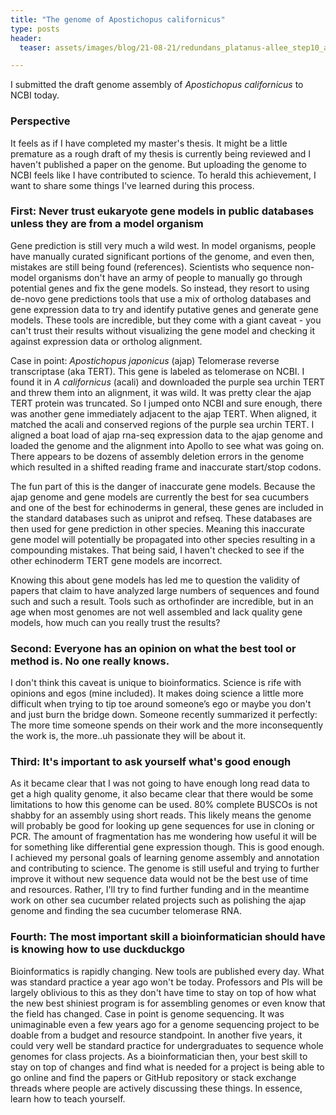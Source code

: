 ```yaml
---
title: "The genome of Apostichopus californicus"
type: posts
header:
  teaser: assets/images/blog/21-08-21/redundans_platanus-allee_step10_ajap-reference.fa.snail.png

---
```


I submitted the draft genome assembly of *Apostichopus californicus* to NCBI today. 

### Perspective
It feels as if I have completed my master's thesis. It might be a little premature as a rough draft of my thesis is currently being reviewed and I haven't published a paper on the genome. But uploading the genome to NCBI feels like I have contributed to science. To herald this achievement, I want to share some things I've learned during this process. 

### First: Never trust eukaryote gene models in public databases unless they are from a model organism
Gene prediction is still very much a wild west. In model organisms, people have manually curated significant portions of the genome, and even then, mistakes are still being found (references). Scientists who sequence non-model organisms don't have an army of people to manually go through potential genes and fix the gene models. So instead, they resort to using de-novo gene predictions tools that use a mix of ortholog databases and gene expression data to try and identify putative genes and generate gene models. These tools are incredible, but they come with a giant caveat - you can't trust their results without visualizing the gene model and checking it against expression data or ortholog alignment. 

Case in point: *Apostichopus japonicus* (ajap) Telomerase reverse transcriptase (aka TERT). This gene is labeled as telomerase on NCBI. I found it in *A californicus* (acali) and downloaded the purple sea urchin TERT and threw them into an alignment, it was wild. It was pretty clear the ajap TERT protein was truncated. So I jumped onto NCBI and sure enough, there was another gene immediately adjacent to the ajap TERT. When aligned, it matched the acali and conserved regions of the purple sea urchin TERT. I aligned a boat load of ajap rna-seq expression data to the ajap genome and loaded the genome and the alignment into Apollo to see what was going on. There appears to be dozens of assembly deletion errors in the genome which resulted in a shifted reading frame and inaccurate start/stop codons.

The fun part of this is the danger of inaccurate gene models. Because the ajap genome and gene models are currently the best for sea cucumbers and one of the best for echinoderms in general, these genes are included in the standard databases such as uniprot and refseq. These databases are then used for gene prediction in other species. Meaning this inaccurate gene model will potentially be propagated into other species resulting in a compounding mistakes. That being said, I haven't checked to see if the other echinoderm TERT gene models are incorrect. 

Knowing this about gene models has led me to question the validity of papers that claim to have analyzed large numbers of sequences and found such and such a result. Tools such as orthofinder are incredible, but in an age when most genomes are not well assembled and lack quality gene models, how much can you really trust the results? 

### Second: Everyone has an opinion on what the best tool or method is. No one really knows. 
I don't think this caveat is unique to bioinformatics. Science is rife with opinions and egos (mine included). It makes doing science a little more difficult when trying to tip toe around someone’s ego or maybe you don't and just burn the bridge down. Someone recently summarized it perfectly: The more time someone spends on their work and the more inconsequently the work is, the more..uh passionate they will be about it. 
 
### Third: It's important to ask yourself what's good enough
As it became clear that I was not going to have enough long read data to get a high quality genome, it also became clear that there would be some limitations to how this genome can be used. 80% complete BUSCOs is not shabby for an assembly using short reads. This likely means the genome will probably be good for looking up gene sequences for use in cloning or PCR. The amount of fragmentation has me wondering how useful it will be for something like differential gene expression though. This is good enough. I achieved my personal goals of learning genome assembly and annotation and contributing to science. The genome is still useful and trying to further improve it without new sequence data would not be the best use of time and resources. Rather, I'll try to find further funding and in the meantime work on other sea cucumber related projects such as polishing the ajap genome and finding the sea cucumber telomerase RNA.

### Fourth: The most important skill a bioinformatician should have is knowing how to use duckduckgo
Bioinformatics is rapidly changing. New tools are published every day. What was standard practice a year ago won't be today. Professors and PIs will be largely oblivious to this as they don't have time to stay on top of how what the new best shiniest program is for assembling genomes or even know that the field has changed. Case in point is genome sequencing. It was unimaginable even a few years ago for a genome sequencing project to be doable from a budget and resource standpoint. In another five years, it could very well be standard practice for undergraduates to sequence whole genomes for class projects. As a bioinformatician then, your best skill to stay on top of changes and find what is needed for a project is being able to go online and find the papers or GitHub repository or stack exchange threads where people are actively discussing these things. In essence, learn how to teach yourself.
